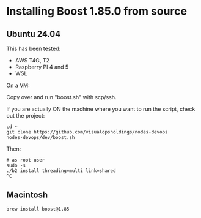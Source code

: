 
# Installing Boost 1.85.0 from source

## Ubuntu 24.04 

This has been tested:
- AWS T4G, T2
- Raspberry PI 4 and 5
- WSL

On a VM:

Copy over and run "boost.sh" with scp/ssh.

If you are actually ON the machine where you want to run the script, check out
the project:

```
cd ~
git clone https://github.com/visualopsholdings/nodes-devops
nodes-devops/dev/boost.sh
```

Then:

```
# as root user
sudo -s
./b2 install threading=multi link=shared
^C
```

## Macintosh

```
brew install boost@1.85
```
